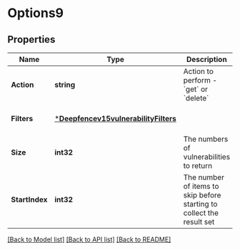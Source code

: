 # Options9

## Properties
Name | Type | Description | Notes
------------ | ------------- | ------------- | -------------
**Action** | **string** | Action to perform - &#x60;get&#x60; or &#x60;delete&#x60; | [optional] [default to null]
**Filters** | [***Deepfencev15vulnerabilityFilters**](deepfencev1.5vulnerability_filters.md) |  | [optional] [default to null]
**Size** | **int32** | The numbers of vulnerabilities to return | [optional] [default to null]
**StartIndex** | **int32** | The number of items to skip before starting to collect the result set | [optional] [default to null]

[[Back to Model list]](../README.md#documentation-for-models) [[Back to API list]](../README.md#documentation-for-api-endpoints) [[Back to README]](../README.md)


